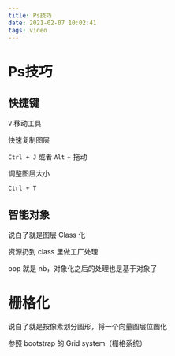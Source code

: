 ```yaml
---
title: Ps技巧
date: 2021-02-07 10:02:41
tags: video
---
```


# **Ps技巧**

## **快捷键**

`V` 移动工具

快速复制图层

`Ctrl + J` 或者 `Alt` + 拖动

调整图层大小

`Ctrl + T `

## 智能对象

说白了就是图层 Class 化

资源扔到 class 里做工厂处理

oop 就是 nb，对象化之后的处理也是基于对象了

# 栅格化

说白了就是按像素划分图形，将一个向量图层位图化

参照 bootstrap 的 Grid system（栅格系统）

